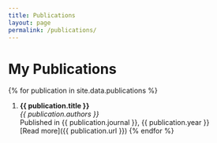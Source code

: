```yaml
---
title: Publications
layout: page
permalink: /publications/
---
```

# My Publications

{% for publication in site.data.publications %}
1. **{{ publication.title }}**  
   *{{ publication.authors }}*  
   Published in {{ publication.journal }}, {{ publication.year }}  
   [Read more]({{ publication.url }})
{% endfor %}

